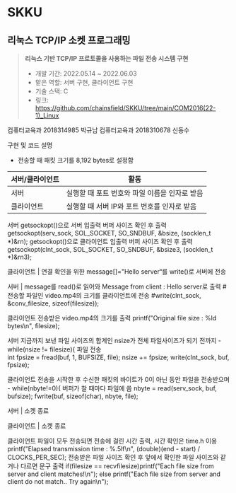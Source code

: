 # SKKU

## 리눅스 TCP/IP 소켓 프로그래밍
> **리눅스 기반 TCP/IP 프로토콜을 사용하는 파일 전송 시스템 구현**
> - 개발 기간: 2022.05.14 ~ 2022.06.03
> - 맡은 역할: 서버 구현, 클라이언트 구현
> - 기술 스택: C
> - 링크: https://github.com/chainsfield/SKKU/tree/main/COM2016(22-1)_Linux

컴퓨터교육과 2018314985 박규남
컴퓨터교육과 2018310678 신동수

구현 및 코드 설명
- 전송할 때 패킷 크기를 8,192 bytes로 설정함

|서버/클라이언트|활동|
|---|---|
|서버|실행할 때 포트 번호와 파일 이름을 인자로 받음|
|클라이언트|실행할 때 서버 IP와 포트 번호를 인자로 받음|

서버
getsockopt()으로 서버 입출력 버퍼 사이즈 확인 후 출력
getsockopt(serv_sock, SOL_SOCKET, SO_SNDBUF, &bsize, (socklen_t *)&rn);
getsockopt()으로 클라이언트 입출력 버퍼 사이즈 확인 후 출력
getsockopt(clnt_sock, SOL_SOCKET, SO_SNDBUF, &bsize3, (socklen_t *)&rn3);

클라이언트 | 연결 확인을 위한 message[]="Hello server“를 write()로 서버에 전송

서버 | message를 read()로 읽어와 Message from client : Hello server로 출력  #전송할 파일인 video.mp4의 크기를 클라이언트에 전송  #write(clnt_sock, &conv_filesize, sizeof(filesize));

클라이언트
전송받은 video.mp4의 크기를 출력
printf("Original file size : %ld bytes\n", filesize);

서버
지금까지 보낸 파일 사이즈의 합계인 nsize가 전체 파일사이즈가 되기 전까지 - while(nsize != filesize){
파일 전송	
int fpsize = fread(buf, 1, BUFSIZE, file);
nsize += fpsize;
write(clnt_sock, buf, fpsize);


클라이언트
전송을 시작한 후 수신한 패킷의 바이트가 0이 아닌 동안 파일을 전송받으며 - while(nbyte!=0){
버퍼가 찰 때마다 파일에 씀
nbyte = read(serv_sock, buf, bufsize);
fwrite(buf, sizeof(char), nbyte, file);

서버 | 소켓 종료

클라이언트 | 소켓 종료

클라이언트
파일이 모두 전송되면 전송에 걸린 시간 출력, 시간 확인은 time.h 이용
printf("Elapsed transmission time : %.5lf\n", (double)(end - start) / CLOCKS_PER_SEC);
전송받은 파일 사이즈 확인 후 앞에서 확인한 파일 사이즈와 같거나 다르면 문구 출력
if(filesize == recvfilesize)printf("Each file size from server and client matches!\n");
else printf("Each file size from server and client do not match.. Try again\n");
